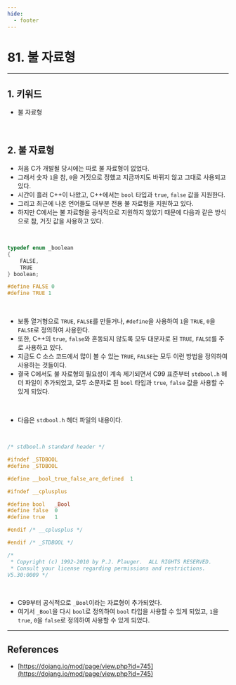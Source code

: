 ```yaml
---
hide:
  - footer
---
```


# 81. 불 자료형

---

## 1. 키워드

- 불 자료형

<br/>

## 2. 불 자료형

- 처음 C가 개발될 당시에는 따로 불 자료형이 없었다.
- 그래서 숫자 `1`을 참, `0`을 거짓으로 정했고 지금까지도 바뀌지 않고 그대로 사용되고 있다.
- 시간이 흘러 C++이 나왔고, C++에서는 `bool` 타입과 `true`, `false` 값을 지원한다.
- 그리고 최근에 나온 언어들도 대부분 전용 불 자료형을 지원하고 있다.
- 하지만 C에서는 불 자료형을 공식적으로 지원하지 않았기 때문에 다음과 같은 방식으로 참, 거짓 값을 사용하고 있다.

<br/>

```c
typedef enum _boolean
{
    FALSE,
    TRUE
} boolean;
```

```c
#define FALSE 0
#define TRUE 1
```

<br/>

- 보통 열거형으로 `TRUE`, `FALSE`를 만들거나, `#define`을 사용하여 `1`을 `TRUE`, `0`을 `FALSE`로 정의하여 사용한다.
- 또한, C++의 `true`, `false`와 혼동되지 않도록 모두 대문자로 된 `TRUE`, `FALSE`를 주로 사용하고 있다.
- 지금도 C 소스 코드에서 많이 볼 수 있는 `TRUE`, `FALSE`는 모두 이런 방법을 정의하여 사용하는 것들이다.
- 결국 C에서도 불 자료형의 필요성이 계속 제기되면서 C99 표준부터 `stdbool.h` 헤더 파일이 추가되었고, 모두 소문자로 된 `bool` 타입과 `true`, `false` 값을 사용할 수 있게 되었다.

<br/>

- 다음은 `stdbool.h` 헤더 파일의 내용이다.

<br/>

```c
/* stdbool.h standard header */

#ifndef _STDBOOL
#define _STDBOOL

#define __bool_true_false_are_defined  1

#ifndef __cplusplus

#define bool   _Bool
#define false  0
#define true   1

#endif /* __cplusplus */

#endif /* _STDBOOL */

/*
 * Copyright (c) 1992-2010 by P.J. Plauger.  ALL RIGHTS RESERVED.
 * Consult your license regarding permissions and restrictions.
V5.30:0009 */
```

<br/>

- C99부터 공식적으로 `_Bool`이라는 자료형이 추가되었다.
- 여기서 `_Bool`을 다시 `bool`로 정의하여 `bool` 타입을 사용할 수 있게 되었고, `1`을 `true`, `0`을 `false`로 정의하여 사용할 수 있게 되었다.

---

## References

- [https://dojang.io/mod/page/view.php?id=745](https://dojang.io/mod/page/view.php?id=745)
